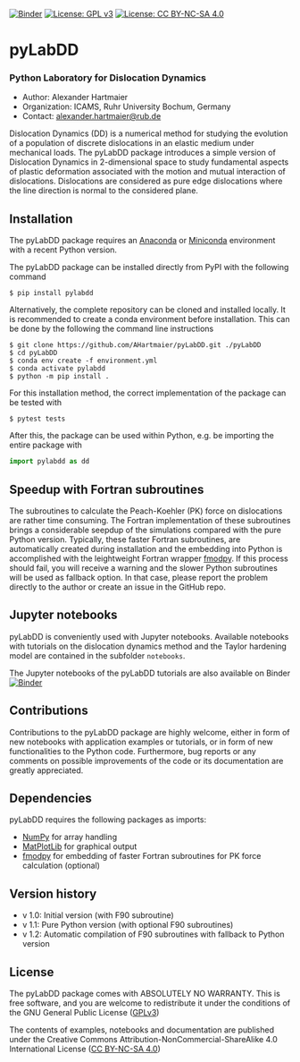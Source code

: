 [![Binder](https://mybinder.org/badge_logo.svg)](https://mybinder.org/v2/gh/AHartmaier/pyLabDD.git/main)
[![License: GPL v3](https://img.shields.io/badge/License-GPLv3-blue.svg)](https://www.gnu.org/licenses/gpl-3.0)
[![License: CC BY-NC-SA 4.0](https://licensebuttons.net/l/by-nc-sa/4.0/80x15.png)](https://creativecommons.org/licenses/by-nc-sa/4.0/)

# pyLabDD

### Python Laboratory for Dislocation Dynamics

  - Author: Alexander Hartmaier
  - Organization: ICAMS, Ruhr University Bochum, Germany
  - Contact: <alexander.hartmaier@rub.de>

Dislocation Dynamics (DD) is a numerical method for studying
the evolution of a population of discrete dislocations in an elastic medium under mechanical loads. The pyLabDD package
introduces a simple version of Dislocation Dynamics in 2-dimensional space to study 
fundamental aspects of plastic deformation associated with the motion and mutual interaction of dislocations. Dislocations are considered as pure edge dislocations where the line direction is normal to the considered plane.

## Installation

The pyLabDD package requires an [Anaconda](https://www.anaconda.com/products/individual) or [Miniconda](https://docs.conda.io/en/latest/miniconda.html) environment with a recent Python version. 

The pyLabDD package can be installed directly from PyPI with the following command

```
$ pip install pylabdd
```

Alternatively, the complete repository can be cloned and installed locally. It is recommended to create a conda environment before installation. This can be done by the following the command line instructions

```
$ git clone https://github.com/AHartmaier/pyLabDD.git ./pyLabDD
$ cd pyLabDD
$ conda env create -f environment.yml  
$ conda activate pylabdd
$ python -m pip install .
```

For this installation method, the correct implementation of the package can be tested with

```
$ pytest tests
```

After this, the package can be used within Python, e.g. be importing the entire package with

```python
import pylabdd as dd
```

## Speedup with Fortran subroutines
The subroutines to calculate the Peach-Koehler (PK) force on dislocations are rather time consuming. The Fortran implementation of these subroutines brings a considerable seepdup of the simulations compared with the pure Python version. Typically, these faster Fortran subroutines, are automatically created during installation and the embedding into Python is accomplished with the leightweight Fortran wrapper [fmodpy](https://pypi.org/project/fmodpy/). If this process should fail, you will receive a warning and the slower Python subroutines will be used as fallback option. In that case, please report the problem directly to the author or create an issue in the GitHub repo.

## Jupyter notebooks

pyLabDD is conveniently used with Jupyter notebooks. 
Available notebooks with tutorials on the dislocation dynamics method and the Taylor hardening model are contained in the subfolder `notebooks`. 

The Jupyter notebooks of the pyLabDD tutorials are also available on Binder 
[![Binder](https://mybinder.org/badge_logo.svg)](https://mybinder.org/v2/gh/AHartmaier/pyLabDD.git/main)


## Contributions

Contributions to the pyLabDD package are highly welcome, either in form of new 
notebooks with application examples or tutorials, or in form of new functionalities 
to the Python code. Furthermore, bug reports or any comments on possible improvements of 
the code or its documentation are greatly appreciated.

## Dependencies

pyLabDD requires the following packages as imports:

 - [NumPy](http://numpy.scipy.org) for array handling
 - [MatPlotLib](https://matplotlib.org/) for graphical output
 - [fmodpy](https://pypi.org/project/fmodpy/) for embedding of faster Fortran subroutines for PK force calculation (optional)

## Version history

 - v 1.0: Initial version (with F90 subroutine)
 - v 1.1: Pure Python version (with optional F90 subroutines)
 - v 1.2: Automatic compilation of F90 subroutines with fallback to Python version

## License

The pyLabDD package comes with ABSOLUTELY NO WARRANTY. This is free
software, and you are welcome to redistribute it under the conditions of
the GNU General Public License
([GPLv3](http://www.fsf.org/licensing/licenses/gpl.html))

The contents of examples, notebooks and documentation are published under the 
Creative Commons Attribution-NonCommercial-ShareAlike 4.0 International License
([CC BY-NC-SA 4.0](http://creativecommons.org/licenses/by-nc-sa/4.0/))
